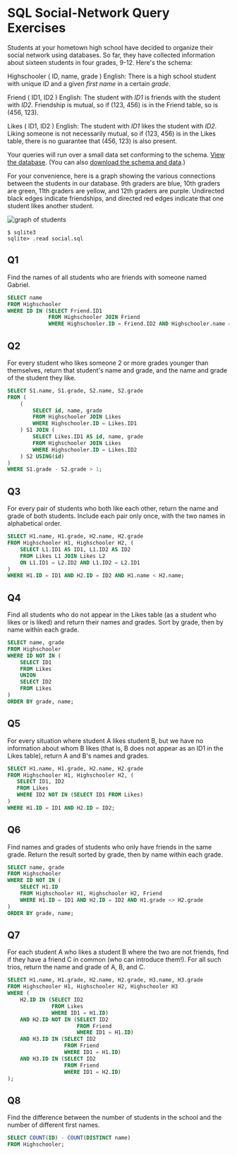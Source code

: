 # SQL Social-Network Query Exercises

Students at your hometown high school have decided to organize their social network using databases. So far, they have collected information about sixteen students in four grades, 9-12. Here's the schema:

Highschooler ( ID, name, grade )
English: There is a high school student with unique *ID* and a given *first name* in a certain *grade*.

Friend ( ID1, ID2 )
English: The student with *ID1* is friends with the student with *ID2*. Friendship is mutual, so if (123, 456) is in the Friend table, so is (456, 123).

Likes ( ID1, ID2 )
English: The student with *ID1* likes the student with *ID2*. Liking someone is not necessarily mutual, so if (123, 456) is in the Likes table, there is no guarantee that (456, 123) is also present.

Your queries will run over a small data set conforming to the schema. [View the database](https://lagunita.stanford.edu/c4x/DB/SQL/asset/socialdata.html). (You can also [download the schema and data](https://s3-us-west-2.amazonaws.com/prod-c2g/db/Winter2013/files/social.sql).)

For your convenience, here is a graph showing the various connections between the students in our database. 9th graders are blue, 10th graders are green, 11th graders are yellow, and 12th graders are purple. Undirected black edges indicate friendships, and directed red edges indicate that one student likes another student.

![graph of students](https://lagunita.stanford.edu/assets/courseware/v1/db2bd56806a9ee925f626a01600a97f9/c4x/DB/SQL/asset/social.png)

```
$ sqlite3
sqlite> .read social.sql
```

## Q1

Find the names of all students who are friends with someone named Gabriel.

```sql
SELECT name
FROM Highschooler
WHERE ID IN (SELECT Friend.ID1
             FROM Highschooler JOIN Friend
             WHERE Highschooler.ID = Friend.ID2 AND Highschooler.name = 'Gabriel');
```

## Q2

For every student who likes someone 2 or more grades younger than themselves, return that student's name and grade, and the name and grade of the student they like.

```sql
SELECT S1.name, S1.grade, S2.name, S2.grade
FROM (
    (
        SELECT id, name, grade
        FROM Highschooler JOIN Likes
        WHERE Highschooler.ID = Likes.ID1
    ) S1 JOIN (
        SELECT Likes.ID1 AS id, name, grade
        FROM Highschooler JOIN Likes
        WHERE Highschooler.ID = Likes.ID2
    ) S2 USING(id)
)
WHERE S1.grade - S2.grade > 1;
```

## Q3

For every pair of students who both like each other, return the name and grade of both students. Include each pair only once, with the two names in alphabetical order.

```sql
SELECT H1.name, H1.grade, H2.name, H2.grade
FROM Highschooler H1, Highschooler H2, (
    SELECT L1.ID1 AS ID1, L1.ID2 AS ID2
    FROM Likes L1 JOIN Likes L2
    ON L1.ID1 = L2.ID2 AND L1.ID2 = L2.ID1
) 
WHERE H1.ID = ID1 AND H2.ID = ID2 AND H1.name < H2.name;
```

## Q4

Find all students who do not appear in the Likes table (as a student who likes or is liked) and return their names and grades. Sort by grade, then by name within each grade.

```sql
SELECT name, grade
FROM Highschooler
WHERE ID NOT IN (
    SELECT ID1
    FROM Likes
    UNION
    SELECT ID2
    FROM Likes
)
ORDER BY grade, name;
```

## Q5

For every situation where student A likes student B, but we have no information about whom B likes (that is, B does not appear as an ID1 in the Likes table), return A and B's names and grades.

 ```sql
SELECT H1.name, H1.grade, H2.name, H2.grade
FROM Highschooler H1, Highschooler H2, (
    SELECT ID1, ID2
    FROM Likes
    WHERE ID2 NOT IN (SELECT ID1 FROM Likes)
)
WHERE H1.ID = ID1 AND H2.ID = ID2;
 ```

## Q6

Find names and grades of students who only have friends in the same grade. Return the result sorted by grade, then by name within each grade.

```sql
SELECT name, grade
FROM Highschooler
WHERE ID NOT IN (
    SELECT H1.ID
    FROM Highschooler H1, Highschooler H2, Friend
    WHERE H1.ID = ID1 AND H2.ID = ID2 AND H1.grade <> H2.grade
)
ORDER BY grade, name;
```

## Q7

For each student A who likes a student B where the two are not friends, find if they have a friend C in common (who can introduce them!). For all such trios, return the name and grade of A, B, and C.

```sql
SELECT H1.name, H1.grade, H2.name, H2.grade, H3.name, H3.grade
FROM Highschooler H1, Highschooler H2, Highschooler H3
WHERE (
    H2.ID IN (SELECT ID2
              FROM Likes
              WHERE ID1 = H1.ID)
    AND H2.ID NOT IN (SELECT ID2
                      FROM Friend
                      WHERE ID1 = H1.ID)
    AND H3.ID IN (SELECT ID2
                  FROM Friend
                  WHERE ID1 = H1.ID)
    AND H3.ID IN (SELECT ID2
                  FROM Friend
                  WHERE ID1 = H2.ID) 
);
```

## Q8

Find the difference between the number of students in the school and the number of different first names.

```sql
SELECT COUNT(ID) - COUNT(DISTINCT name)
FROM Highschooler;
```
